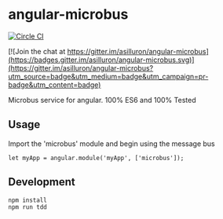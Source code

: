 # angular-microbus
[![Circle CI](https://circleci.com/gh/asilluron/angular-microbus/tree/master.svg?style=shield)](https://circleci.com/gh/asilluron/angular-microbus/tree/master)

[![Join the chat at https://gitter.im/asilluron/angular-microbus](https://badges.gitter.im/asilluron/angular-microbus.svg)](https://gitter.im/asilluron/angular-microbus?utm_source=badge&utm_medium=badge&utm_campaign=pr-badge&utm_content=badge)


Microbus service for angular. 100% ES6 and 100% Tested

## Usage
Import the 'microbus' module and begin using the message bus
```
let myApp = angular.module('myApp', ['microbus']);
```


## Development
```
npm install
npm run tdd
```
